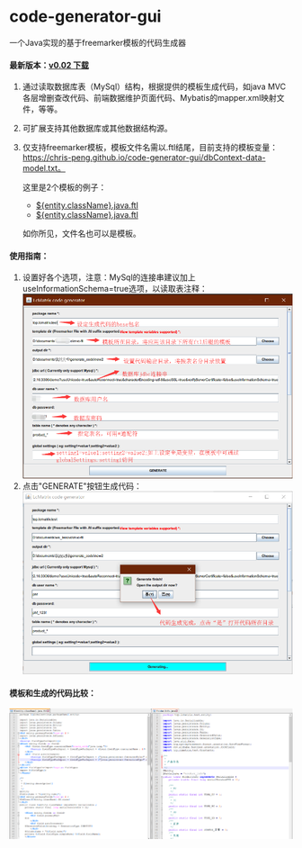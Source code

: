 # code-generator-gui
一个Java实现的基于freemarker模板的代码生成器

#### 最新版本：[v0.02 下载](https://github.com/chris-peng/code-generator-gui/releases/download/0.0.2/code-generator-gui-0.0.2.zip)

1. 通过读取数据库表（MySql）结构，根据提供的模板生成代码，如java MVC各层增删查改代码、前端数据维护页面代码、Mybatis的mapper.xml映射文件，等等。
2. 可扩展支持其他数据库或其他数据结构源。
3. 仅支持freemarker模板，模板文件名需以.ftl结尾，目前支持的模板变量：https://chris-peng.github.io/code-generator-gui/dbContext-data-model.txt。

    这里是2个模板的例子：
    * [${entity.className}.java.ftl](https://github.com/chris-peng/code-generator-gui/blob/master/docs/testTpl/%24%7Bentity.className%7D.java.ftl)
    * [${entity.className}.java.ftl](https://github.com/chris-peng/code-generator-gui/blob/master/docs/testTpl/%24%7Bentity.className%7D.java.ftl)
    
    如你所见，文件名也可以是模板。

#### 使用指南：
1. 设置好各个选项，注意：MySql的连接串建议加上useInformationSchema=true选项，以读取表注释：
![选项](https://github.com/chris-peng/code-generator-gui/blob/master/docs/imgs/help1.png)
2. 点击"GENERATE"按钮生成代码：
![生成](https://github.com/chris-peng/code-generator-gui/blob/master/docs/imgs/help2.png)


#### 模板和生成的代码比较：
![生成](https://github.com/chris-peng/code-generator-gui/blob/master/docs/imgs/tplANDcode.png)
